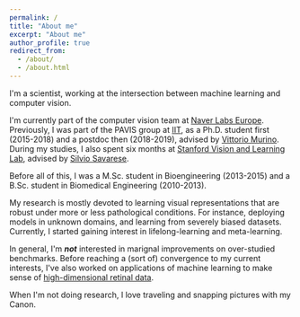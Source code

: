 ```yaml
---
permalink: /
title: "About me"
excerpt: "About me"
author_profile: true
redirect_from: 
  - /about/
  - /about.html
---
```


I'm a scientist, working at the intersection between machine learning and computer vision.

I'm currently part of the computer vision team at [Naver Labs Europe](https://europe.naverlabs.com/). Previously, I was part of the PAVIS group at [IIT](https://pavis.iit.it/), as a Ph.D. student first (2015-2018) and a postdoc then (2018-2019), advised by [Vittorio Murino](http://profs.sci.univr.it/~swan/). During my studies, I also spent six months at [Stanford Vision and Learning Lab](http://svl.stanford.edu/), advised by [Silvio Savarese](https://cvgl.stanford.edu/silvio/).

Before all of this, I was a M.Sc. student in Bioengineering (2013-2015) and a B.Sc. student in Biomedical Engineering (2010-2013).

My research is mostly devoted to learning visual representations that are robust under more or less pathological conditions. For instance,  deploying models in unknown domains, and learning from severely biased datasets. Currently, I started gaining interest in lifelong-learning and meta-learning. 

In general, I'm ***not*** interested in marignal improvements on over-studied benchmarks. Before reaching a (sort of) convergence to my current interests, I've also worked on applications of machine learning to make sense of [high-dimensional retinal data](https://www.renvision-fp7.eu/).

When I'm not doing research, I love traveling and snapping pictures with my Canon.
